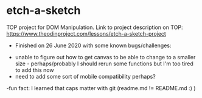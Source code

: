 # etch-a-sketch

TOP project for DOM Manipulation. Link to project description on TOP: https://www.theodinproject.com/lessons/etch-a-sketch-project

* Finished on 26 June 2020 with some known bugs/challenges: 
- unable to figure out how to get canvas to be able to change to a smaller size - perhaps/probably I should rerun some functions but I'm too tired to add this now
- need to add some sort of mobile compatibility perhaps? 

-fun fact: I learned that caps matter with git (readme.md != README.md :) )